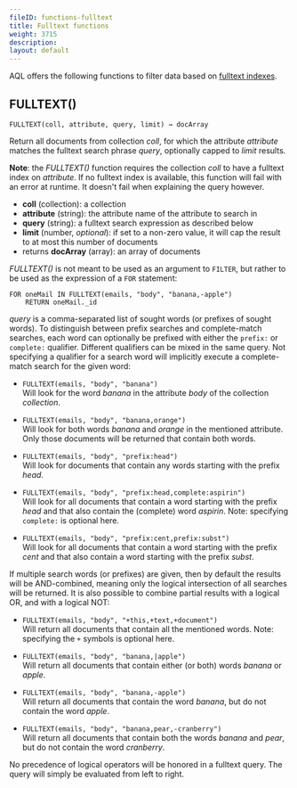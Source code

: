 ```yaml
---
fileID: functions-fulltext
title: Fulltext functions
weight: 3715
description: 
layout: default
---
```

AQL offers the following functions to filter data based on
[fulltext indexes](../../indexing/working-with-indexes/indexing-fulltext).

## FULLTEXT()

`FULLTEXT(coll, attribute, query, limit) → docArray`

Return all documents from collection *coll*, for which the attribute *attribute*
matches the fulltext search phrase *query*, optionally capped to *limit* results.

**Note**: the *FULLTEXT()* function requires the collection *coll* to have a
fulltext index on *attribute*. If no fulltext index is available, this function
will fail with an error at runtime. It doesn't fail when explaining the query however.

- **coll** (collection): a collection
- **attribute** (string): the attribute name of the attribute to search in
- **query** (string): a fulltext search expression as described below
- **limit** (number, *optional*): if set to a non-zero value, it will cap the result
  to at most this number of documents
- returns **docArray** (array): an array of documents

*FULLTEXT()* is not meant to be used as an argument to `FILTER`,
but rather to be used as the expression of a `FOR` statement:

```aql
FOR oneMail IN FULLTEXT(emails, "body", "banana,-apple")
    RETURN oneMail._id
```

*query* is a comma-separated list of sought words (or prefixes of sought words). To
distinguish between prefix searches and complete-match searches, each word can optionally be
prefixed with either the `prefix:` or `complete:` qualifier. Different qualifiers can
be mixed in the same query. Not specifying a qualifier for a search word will implicitly
execute a complete-match search for the given word:

- `FULLTEXT(emails, "body", "banana")`<br>
  Will look for the word *banana* in the
  attribute *body* of the collection *collection*.

- `FULLTEXT(emails, "body", "banana,orange")`<br>
  Will look for both words
  *banana* and *orange* in the mentioned attribute. Only those documents will be
  returned that contain both words.

- `FULLTEXT(emails, "body", "prefix:head")`<br>
  Will look for documents that contain any
  words starting with the prefix *head*.

- `FULLTEXT(emails, "body", "prefix:head,complete:aspirin")`<br>
  Will look for all
  documents that contain a word starting with the prefix *head* and that also contain
  the (complete) word *aspirin*. Note: specifying `complete:` is optional here.

- `FULLTEXT(emails, "body", "prefix:cent,prefix:subst")`<br>
  Will look for all documents
  that contain a word starting with the prefix *cent* and that also contain a word
  starting with the prefix *subst*.

If multiple search words (or prefixes) are given, then by default the results will be
AND-combined, meaning only the logical intersection of all searches will be returned.
It is also possible to combine partial results with a logical OR, and with a logical NOT:

- `FULLTEXT(emails, "body", "+this,+text,+document")`<br>
  Will return all documents that
  contain all the mentioned words. Note: specifying the `+` symbols is optional here.

- `FULLTEXT(emails, "body", "banana,|apple")`<br>
  Will return all documents that contain
  either (or both) words *banana* or *apple*.

- `FULLTEXT(emails, "body", "banana,-apple")`<br>
  Will return all documents that contain
  the word *banana*, but do not contain the word *apple*.

- `FULLTEXT(emails, "body", "banana,pear,-cranberry")`<br>
  Will return all documents that
  contain both the words *banana* and *pear*, but do not contain the word
  *cranberry*.

No precedence of logical operators will be honored in a fulltext query. The query will simply
be evaluated from left to right.
